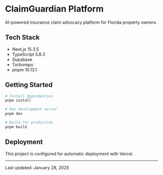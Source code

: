 # ClaimGuardian Platform

AI-powered insurance claim advocacy platform for Florida property owners.

## Tech Stack

- Next.js 15.3.5
- TypeScript 5.8.3
- Supabase
- Turborepo
- pnpm 10.13.1

## Getting Started

```bash
# Install dependencies
pnpm install

# Run development server
pnpm dev

# Build for production
pnpm build
```

## Deployment

This project is configured for automatic deployment with Vercel.

---

Last updated: January 28, 2025